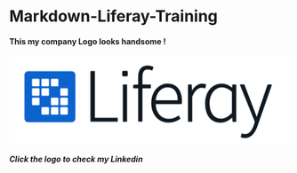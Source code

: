 # Markdown-Liferay-Training


#### This my company Logo looks handsome !

[![This is an alt you are holding.](./image.png)](https://ma.linkedin.com/in/akram-youssoufi)

***Click the logo to check my Linkedin***